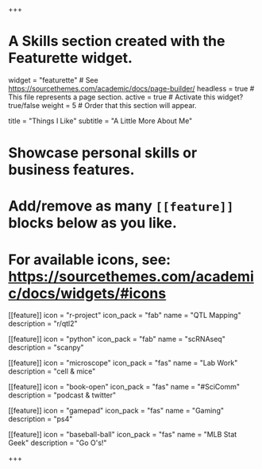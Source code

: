 +++
# A Skills section created with the Featurette widget.
widget = "featurette"  # See https://sourcethemes.com/academic/docs/page-builder/
headless = true  # This file represents a page section.
active = true  # Activate this widget? true/false
weight = 5  # Order that this section will appear.

title = "Things I Like"
subtitle = "A Little More About Me"

# Showcase personal skills or business features.
# 
# Add/remove as many `[[feature]]` blocks below as you like.
# 
# For available icons, see: https://sourcethemes.com/academic/docs/widgets/#icons

[[feature]]
  icon = "r-project"
  icon_pack = "fab"
  name = "QTL Mapping"
  description = "r/qtl2"
  
[[feature]]
  icon = "python"
  icon_pack = "fab"
  name = "scRNAseq"
  description = "scanpy"
  
[[feature]]
  icon = "microscope"
  icon_pack = "fas"
  name = "Lab Work"
  description = "cell & mice"  
  
[[feature]]
  icon = "book-open"
  icon_pack = "fas"
  name = "#SciComm"
  description = "podcast & twitter"

[[feature]]
  icon = "gamepad"
  icon_pack = "fas"
  name = "Gaming"
  description = "ps4"

[[feature]]
  icon = "baseball-ball"
  icon_pack = "fas"
  name = "MLB Stat Geek"
  description = "Go O's!"

+++
